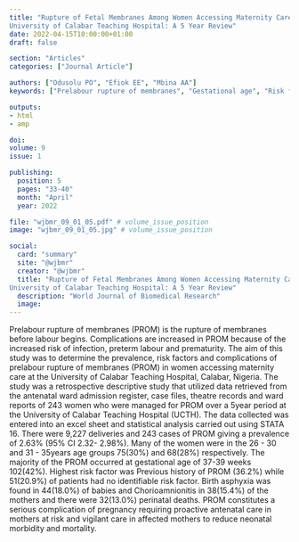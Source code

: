 ```yaml
---
title: "Rupture of Fetal Membranes Among Women Accessing Maternity Care in the
University of Calabar Teaching Hospital: A 5 Year Review"
date: 2022-04-15T10:00:00+01:00
draft: false

section: "Articles"
categories: ["Journal Article"]

authors: ["Odusolu PO", "Efiok EE", "Mbina AA"]
keywords: ["Prelabour rupture of membranes", "Gestational age", "Risk factors", "Complications"]

outputs: 
- html
- amp

doi:
volume: 9
issue: 1

publishing:
  position: 5
  pages: "33-40"
  month: "April"
  year: 2022

file: "wjbmr_09_01_05.pdf" # volume_issue_position
image: "wjbmr_09_01_05.jpg" # volume_issue_position

social:
  card: "summary"
  site: "@wjbmr"
  creator: "@wjbmr"
  title: "Rupture of Fetal Membranes Among Women Accessing Maternity Care in the
University of Calabar Teaching Hospital: A 5 Year Review"
  description: "World Journal of Biomedical Research"
  image:
---
```


Prelabour rupture of membranes (PROM) is the rupture of membranes before labour begins. Complications are increased in PROM because of the increased risk of infection, preterm labour and prematurity. The aim of this study was to determine the prevalence, risk factors and complications of prelabour rupture of membranes (PROM) in women accessing maternity care at the University of Calabar Teaching Hospital, Calabar, Nigeria. The study was a retrospective descriptive study that utilized data retrieved from the antenatal ward admission register, case files, theatre records and ward reports of 243 women who were managed for PROM over a 5year period at the University of Calabar Teaching Hospital (UCTH). The data collected was entered into an excel sheet and statistical analysis carried out using STATA 16. There were 9,227 deliveries and 243 cases of PROM giving a prevalence of 2.63% (95% CI 2.32- 2.98%). Many of the women were in the 26 - 30 and 31 - 35years age groups 75(30%) and 68(28%) respectively. The majority of the PROM occurred at gestational age of 37-39 weeks 102(42%). Highest risk factor was Previous history of PROM (36.2%) while 51(20.9%) of patients had no identifiable risk factor. Birth asphyxia was found in 44(18.0%) of babies and Chorioamnionitis in 38(15.4%) of the mothers and there were 32(13.0%) perinatal deaths. PROM constitutes a serious complication of pregnancy requiring proactive antenatal care in mothers at risk and vigilant care in affected mothers to reduce neonatal morbidity and mortality.
